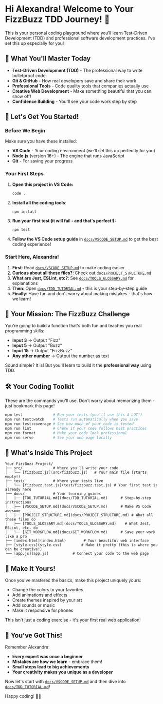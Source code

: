 # Hi Alexandra! Welcome to Your FizzBuzz TDD Journey! 🎯

This is your personal coding playground where you'll learn Test-Driven Development (TDD) and professional software development practices. I've set this up especially for you!

## 🌟 What You'll Master Today

- **Test-Driven Development (TDD)** - The professional way to write bulletproof code
- **Git & GitHub** - How real developers save and share their work
- **Professional Tools** - Code quality tools that companies actually use
- **Creative Web Development** - Make something beautiful that you can show off!
- **Confidence Building** - You'll see your code work step by step

## 🚀 Let's Get You Started!

### Before We Begin

Make sure you have these installed:
- **VS Code** - Your coding environment (we'll set this up perfectly for you)
- **Node.js** (version 16+) - The engine that runs JavaScript
- **Git** - For saving your progress

### Your First Steps

1. **Open this project in VS Code:**
   ```bash
   code .
   ```

2. **Install all the coding tools:**
   ```bash
   npm install
   ```

3. **Run your first test (it will fail - and that's perfect!):**
   ```bash
   npm test
   ```

4. **Follow the VS Code setup guide** in [`docs/VSCODE_SETUP.md`](docs/VSCODE_SETUP.md) to get the best coding experience!

### Start Here, Alexandra!

1. **First**: Read [`docs/VSCODE_SETUP.md`](docs/VSCODE_SETUP.md) to make coding easier
2. **Curious about all these files?**: Check out [`docs/PROJECT_STRUCTURE.md`](docs/PROJECT_STRUCTURE.md) 
3. **What are Jest, ESLint, etc?**: See [`docs/TOOLS_GLOSSARY.md`](docs/TOOLS_GLOSSARY.md) for explanations
4. **Then**: Open [`docs/TDD_TUTORIAL.md`](docs/TDD_TUTORIAL.md) - this is your step-by-step guide
5. **Finally**: Have fun and don't worry about making mistakes - that's how we learn!

## 🎯 Your Mission: The FizzBuzz Challenge

You're going to build a function that's both fun and teaches you real programming skills:

- **Input 3** → Output "Fizz"
- **Input 5** → Output "Buzz"  
- **Input 15** → Output "FizzBuzz"
- **Any other number** → Output the number as text

Sound simple? It is! But you'll learn to build it the **professional way** using TDD.

## 🛠️ Your Coding Toolkit

These are the commands you'll use. Don't worry about memorizing them - just bookmark this page!

```bash
npm test              # Run your tests (you'll use this A LOT!)
npm run test:watch    # Tests run automatically when you save
npm run test:coverage # See how much of your code is tested
npm run lint          # Check if your code follows best practices
npm run format        # Make your code look professional
npm run serve         # See your web page locally
```

## 📁 What's Inside This Project

```
Your FizzBuzz Project/
├── src/              # Where you'll write your code
│   └── [fizzbuzz.js](src/fizzbuzz.js)   # Your main file (starts empty!)
├── test/             # Where your tests live
│   └── [fizzbuzz.test.js](test/fizzbuzz.test.js) # Your first test is already here
├── docs/             # Your learning guides
│   ├── [TDD_TUTORIAL.md](docs/TDD_TUTORIAL.md)      # Step-by-step instructions
│   ├── [VSCODE_SETUP.md](docs/VSCODE_SETUP.md)      # Make VS Code awesome
│   ├── [PROJECT_STRUCTURE.md](docs/PROJECT_STRUCTURE.md) # What all these files do
│   ├── [TOOLS_GLOSSARY.md](docs/TOOLS_GLOSSARY.md)    # What Jest, ESLint, etc. do
│   └── [GIT_WORKFLOW.md](docs/GIT_WORKFLOW.md)      # Save your work like a pro
├── [index.html](index.html)        # Your beautiful web interface
├── [style.css](style.css)         # Make it pretty (this is where you can be creative!)
└── [app.js](app.js)           # Connect your code to the web page
```

## 🌈 Make It Yours!

Once you've mastered the basics, make this project uniquely yours:
- Change the colors to your favorites
- Add animations and effects
- Create themes inspired by your art
- Add sounds or music
- Make it responsive for phones

This isn't just a coding exercise - it's your first real web application!

## 🎉 You've Got This!

Remember Alexandra:
- **Every expert was once a beginner**
- **Mistakes are how we learn** - embrace them!
- **Small steps lead to big achievements**
- **Your creativity makes you unique as a developer**

Now let's start with [`docs/VSCODE_SETUP.md`](docs/VSCODE_SETUP.md) and then dive into [`docs/TDD_TUTORIAL.md`](docs/TDD_TUTORIAL.md)!

Happy coding! 💜✨